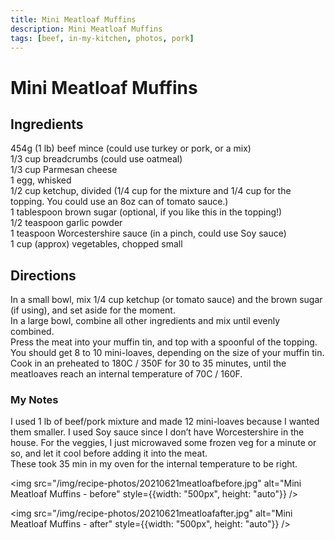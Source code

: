 ```yaml
---
title: Mini Meatloaf Muffins
description: Mini Meatloaf Muffins
tags: [beef, in-my-kitchen, photos, pork]
---
```


# Mini Meatloaf Muffins

## Ingredients
454g (1 lb) beef mince (could use turkey or pork, or a mix)  
1/3 cup breadcrumbs (could use oatmeal)  
1/3 cup Parmesan cheese  
1 egg, whisked  
1/2 cup ketchup, divided (1/4 cup for the mixture and 1/4 cup for the topping. You could use an 8oz can of tomato sauce.)  
1 tablespoon brown sugar (optional, if you like this in the topping!)  
1/2 teaspoon garlic powder  
1 teaspoon Worcestershire sauce (in a pinch, could use Soy sauce)  
1 cup (approx) vegetables, chopped small

## Directions
In a small bowl, mix 1/4 cup ketchup (or tomato sauce) and the brown sugar (if using), and set aside for the moment.  
In a large bowl, combine all other ingredients and mix until evenly combined.  
Press the meat into your muffin tin, and top with a spoonful of the topping. You should get 8 to 10 mini-loaves, depending on the size of your muffin tin.  
Cook in an preheated to 180C / 350F for 30 to 35 minutes, until the meatloaves reach an internal temperature of 70C / 160F.

### My Notes
I used 1 lb of beef/pork mixture and made 12 mini-loaves because I wanted them smaller. I used Soy sauce since I don’t have Worcestershire in the house. For the veggies, I just microwaved some frozen veg for a minute or so, and let it cool before adding it into the meat.  
These took 35 min in my oven for the internal temperature to be right.

<img src="/img/recipe-photos/20210621meatloafbefore.jpg" alt="Mini Meatloaf Muffins - before" style={{width: "500px", height: "auto"}} />

<img src="/img/recipe-photos/20210621meatloafafter.jpg" alt="Mini Meatloaf Muffins - after" style={{width: "500px", height: "auto"}} />